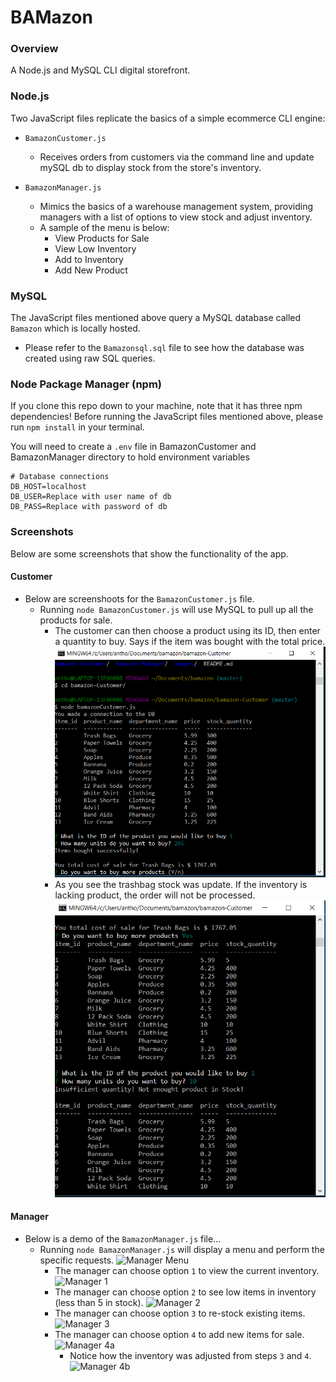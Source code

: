 # BAMazon

### Overview
A Node.js and MySQL CLI digital storefront.

### Node.js
 Two JavaScript files replicate the basics of a simple ecommerce CLI engine:

- `BamazonCustomer.js` 
  - Receives orders from customers via the command line and update mySQL db to display stock from the store's inventory.

- `BamazonManager.js` 
  - Mimics the basics of a warehouse management system, providing managers with a list of options to view stock and adjust inventory.
  - A sample of the menu is below:
    * View Products for Sale 
    * View Low Inventory
    * Add to Inventory
    * Add New Product

### MySQL
The JavaScript files mentioned above query a MySQL database called `Bamazon` which is locally hosted.

- Please refer to the `Bamazonsql.sql` file to see how the database was created using raw SQL queries.

### Node Package Manager (npm)
If you clone this repo down to your machine, note that it has three npm dependencies!
Before running the JavaScript files mentioned above, please run `npm install` in your terminal.

You will need to create a `.env` file in BamazonCustomer and BamazonManager directory to hold environment variables
```
# Database connections
DB_HOST=localhost
DB_USER=Replace with user name of db
DB_PASS=Replace with password of db
```

### Screenshots
Below are some screenshots that show the functionality of the app.

#### Customer

- Below are screenshoots for the `BamazonCustomer.js` file.
  - Running `node BamazonCustomer.js` will use MySQL to pull up all the products for sale.
    - The customer can then choose a product using its ID, then enter a quantity to buy. Says if the item was bought with the total price.
      ![Customer Order](images/customer1.PNG)
    - As you see the trashbag stock was update. If the inventory is lacking product, the order will not be processed.
      ![Order Invalid](images/customer2.png)

#### Manager

- Below is a demo of the `BamazonManager.js` file...
  - Running `node BamazonManager.js` will display a menu and perform the specific requests.
    ![Manager Menu](/example_images/BamazonManager-0.png)
    - The manager can choose option `1` to view the current inventory.
      ![Manager 1](/example_images/BamazonManager-1.png)
    - The manager can choose option `2` to see low items in inventory (less than 5 in stock).
      ![Manager 2](/example_images/BamazonManager-2.png)
    - The manager can choose option `3` to re-stock existing items.
      ![Manager 3](/example_images/BamazonManager-3.png)
    - The manager can choose option `4` to add new items for sale.
      ![Manager 4a](/example_images/BamazonManager-4a.png)
      - Notice how the inventory was adjusted from steps `3` and `4`.
        ![Manager 4b](/example_images/BamazonManager-4b.png)
